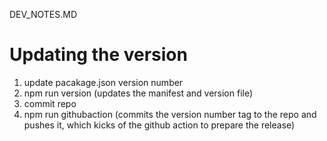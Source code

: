 DEV_NOTES.MD

# Updating the version

1. update pacakage.json version number
2. npm run version (updates the manifest and version file)
3. commit repo
4. npm run githubaction (commits the version number tag to the repo and pushes it, which kicks of the github action to prepare the release)
